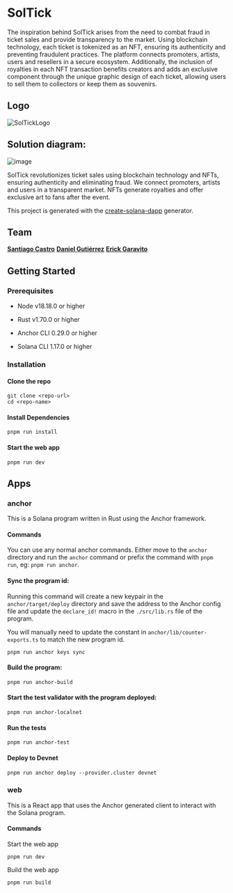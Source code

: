 # SolTick
The inspiration behind SolTick arises from the need to combat fraud in ticket sales and provide transparency to the market. Using blockchain technology, each ticket is tokenized as an NFT, ensuring its authenticity and preventing fraudulent practices. The platform connects promoters, artists, users and resellers in a secure ecosystem. Additionally, the inclusion of royalties in each NFT transaction benefits creators and adds an exclusive component through the unique graphic design of each ticket, allowing users to sell them to collectors or keep them as souvenirs.

## Logo
![SolTickLogo](https://github.com/ericksgv/SolTick/assets/103967100/687d58a4-748f-4112-a8bc-c02ed1437738)

## Solution diagram:

![image](https://github.com/ericksgv/SolTick-Renaissance-Global-Online-Hackathon/assets/103967100/51f833c9-e06d-4e48-a3ec-aa97f84ca257)

SolTick revolutionizes ticket sales using blockchain technology and NFTs, ensuring authenticity and eliminating fraud. We connect promoters, artists and users in a transparent market. NFTs generate royalties and offer exclusive art to fans after the event.

This project is generated with the [create-solana-dapp](https://github.com/solana-developers/create-solana-dapp) generator.

## Team
[**Santiago Castro**](https://www.linkedin.com/in/santiago-castro-2b2a77276/)
[**Daniel Gutiérrez**](https://www.linkedin.com/in/daniel-guti%C3%A9rrez-rodr%C3%ADguez-194499200/)
[**Erick Garavito**](https://www.linkedin.com/in/erick-santiago-garavito-villamil-974275250/)


## Getting Started

### Prerequisites

- Node v18.18.0 or higher

- Rust v1.70.0 or higher
- Anchor CLI 0.29.0 or higher
- Solana CLI 1.17.0 or higher

### Installation

#### Clone the repo

```shell
git clone <repo-url>
cd <repo-name>
```

#### Install Dependencies

```shell
pnpm run install
```

#### Start the web app

```
pnpm run dev
```

## Apps

### anchor

This is a Solana program written in Rust using the Anchor framework.

#### Commands

You can use any normal anchor commands. Either move to the `anchor` directory and run the `anchor` command or prefix the command with `pnpm run`, eg: `pnpm run anchor`.

#### Sync the program id:

Running this command will create a new keypair in the `anchor/target/deploy` directory and save the address to the Anchor config file and update the `declare_id!` macro in the `./src/lib.rs` file of the program.

You will manually need to update the constant in `anchor/lib/counter-exports.ts` to match the new program id.

```shell
pnpm run anchor keys sync
```

#### Build the program:

```shell
pnpm run anchor-build
```

#### Start the test validator with the program deployed:

```shell
pnpm run anchor-localnet
```

#### Run the tests

```shell
pnpm run anchor-test
```

#### Deploy to Devnet

```shell
pnpm run anchor deploy --provider.cluster devnet
```

### web

This is a React app that uses the Anchor generated client to interact with the Solana program.

#### Commands

Start the web app

```shell
pnpm run dev
```

Build the web app

```shell
pnpm run build
```
